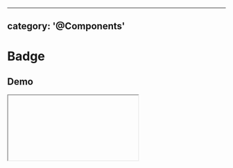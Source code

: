 <script setup lang="ts">
    import BaseBadgeDemo from './BaseBadgeDemo.vue'
</script>

---

## category: '@Components'

# Badge

## Demo

<iframe data-why class="vp-raw iframe-demo">
    <BaseBadgeDemo />
</iframe>

